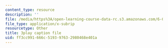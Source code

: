 ```yaml
---
content_type: resource
description: ''
file: /media/https%3A/open-learning-course-data-rc.s3.amazonaws.com/6-042j-mathematics-for-computer-science-spring-2015/ff3cc991666c519397632980468e401a_yTrtVwKZkwU.vtt
file_type: application/x-subrip
resourcetype: Other
title: 3play caption file
uid: ff3cc991-666c-5193-9763-2980468e401a
---
```

